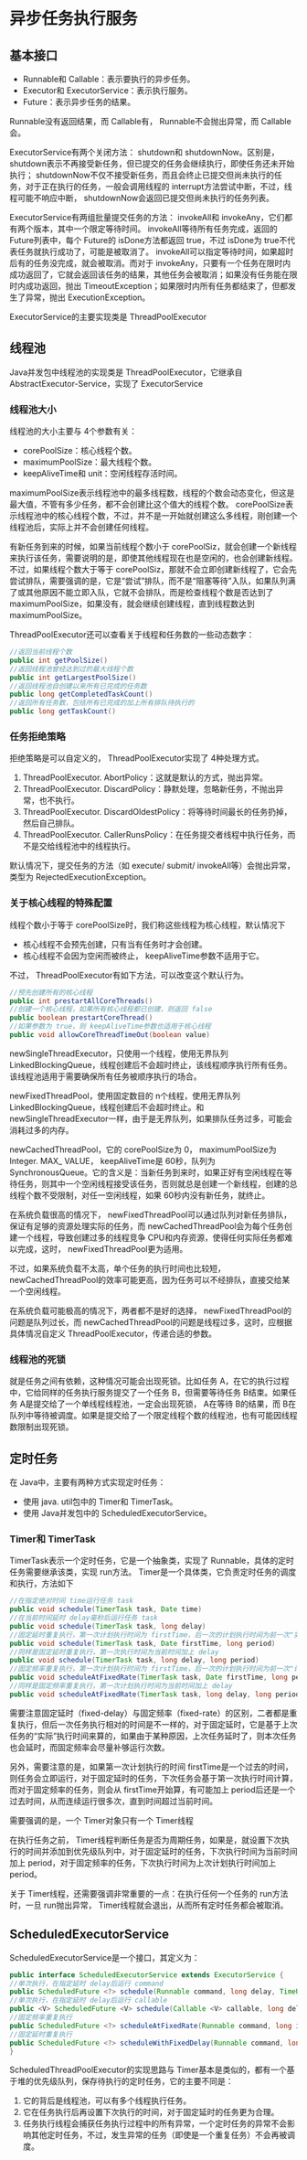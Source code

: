 # 异步任务执行服务
## 基本接口
* Runnable和 Callable：表示要执行的异步任务。
* Executor和 ExecutorService：表示执行服务。
* Future：表示异步任务的结果。

Runnable没有返回结果，而 Callable有， Runnable不会抛出异常，而 Callable会。

ExecutorService有两个关闭方法： shutdown和 shutdownNow。区别是， shutdown表示不再接受新任务，但已提交的任务会继续执行，即使任务还未开始执行； shutdownNow不仅不接受新任务，而且会终止已提交但尚未执行的任务，对于正在执行的任务，一般会调用线程的 interrupt方法尝试中断，不过，线程可能不响应中断， shutdownNow会返回已提交但尚未执行的任务列表。

ExecutorService有两组批量提交任务的方法： invokeAll和 invokeAny，它们都有两个版本，其中一个限定等待时间。 invokeAll等待所有任务完成，返回的 Future列表中，每个 Future的 isDone方法都返回 true，不过 isDone为 true不代表任务就执行成功了，可能是被取消了。 invokeAll可以指定等待时间，如果超时后有的任务没完成，就会被取消。而对于 invokeAny，只要有一个任务在限时内成功返回了，它就会返回该任务的结果，其他任务会被取消；如果没有任务能在限时内成功返回，抛出 TimeoutException；如果限时内所有任务都结束了，但都发生了异常，抛出 ExecutionException。

ExecutorService的主要实现类是 ThreadPoolExecutor

## 线程池
Java并发包中线程池的实现类是 ThreadPoolExecutor，它继承自 AbstractExecutor-Service，实现了 ExecutorService

### 线程池大小
线程池的大小主要与 4个参数有关： 
* corePoolSize：核心线程个数。
* maximumPoolSize：最大线程个数。
* keepAliveTime和 unit：空闲线程存活时间。

maximumPoolSize表示线程池中的最多线程数，线程的个数会动态变化，但这是最大值，不管有多少任务，都不会创建比这个值大的线程个数。 corePoolSize表示线程池中的核心线程个数，不过，并不是一开始就创建这么多线程，刚创建一个线程池后，实际上并不会创建任何线程。

有新任务到来的时候，如果当前线程个数小于 corePoolSiz，就会创建一个新线程来执行该任务，需要说明的是，即使其他线程现在也是空闲的，也会创建新线程。不过，如果线程个数大于等于 corePoolSiz，那就不会立即创建新线程了，它会先尝试排队，需要强调的是，它是“尝试”排队，而不是“阻塞等待”入队，如果队列满了或其他原因不能立即入队，它就不会排队，而是检查线程个数是否达到了 maximumPoolSize，如果没有，就会继续创建线程，直到线程数达到 maximumPoolSize。

ThreadPoolExecutor还可以查看关于线程和任务数的一些动态数字：

``` Java
//返回当前线程个数 
public int getPoolSize() 
//返回线程池曾经达到过的最大线程个数 
public int getLargestPoolSize() 
//返回线程池自创建以来所有已完成的任务数 
public long getCompletedTaskCount() 
//返回所有任务数，包括所有已完成的加上所有排队待执行的 
public long getTaskCount()
```

### 任务拒绝策略
拒绝策略是可以自定义的， ThreadPoolExecutor实现了 4种处理方式。 
1. ThreadPoolExecutor. AbortPolicy：这就是默认的方式，抛出异常。 
2. ThreadPoolExecutor. DiscardPolicy：静默处理，忽略新任务，不抛出异常，也不执行。
3. ThreadPoolExecutor. DiscardOldestPolicy：将等待时间最长的任务扔掉，然后自己排队。
4. ThreadPoolExecutor. CallerRunsPolicy：在任务提交者线程中执行任务，而不是交给线程池中的线程执行。

默认情况下，提交任务的方法（如 execute/ submit/ invokeAll等）会抛出异常，类型为 RejectedExecutionException。

### 关于核心线程的特殊配置
线程个数小于等于 corePoolSize时，我们称这些线程为核心线程，默认情况下
* 核心线程不会预先创建，只有当有任务时才会创建。
* 核心线程不会因为空闲而被终止， keepAliveTime参数不适用于它。

不过， ThreadPoolExecutor有如下方法，可以改变这个默认行为。

``` Java
//预先创建所有的核心线程 
public int prestartAllCoreThreads() 
//创建一个核心线程，如果所有核心线程都已创建，则返回 false 
public boolean prestartCoreThread() 
//如果参数为 true，则 keepAliveTime参数也适用于核心线程 
public void allowCoreThreadTimeOut(boolean value)
```

newSingleThreadExecutor，只使用一个线程，使用无界队列 LinkedBlockingQueue，线程创建后不会超时终止，该线程顺序执行所有任务。该线程池适用于需要确保所有任务被顺序执行的场合。

newFixedThreadPool，使用固定数目的 n个线程，使用无界队列 LinkedBlockingQueue，线程创建后不会超时终止。和 newSingleThreadExecutor一样，由于是无界队列，如果排队任务过多，可能会消耗过多的内存。

newCachedThreadPool，它的 corePoolSize为 0， maximumPoolSize为 Integer. MAX_ VALUE， keepAliveTime是 60秒，队列为 SynchronousQueue。它的含义是：当新任务到来时，如果正好有空闲线程在等待任务，则其中一个空闲线程接受该任务，否则就总是创建一个新线程，创建的总线程个数不受限制，对任一空闲线程，如果 60秒内没有新任务，就终止。

在系统负载很高的情况下， newFixedThreadPool可以通过队列对新任务排队，保证有足够的资源处理实际的任务，而 newCachedThreadPool会为每个任务创建一个线程，导致创建过多的线程竞争 CPU和内存资源，使得任何实际任务都难以完成，这时， newFixedThreadPool更为适用。

不过，如果系统负载不太高，单个任务的执行时间也比较短， newCachedThreadPool的效率可能更高，因为任务可以不经排队，直接交给某一个空闲线程。

在系统负载可能极高的情况下，两者都不是好的选择， newFixedThreadPool的问题是队列过长，而 newCachedThreadPool的问题是线程过多，这时，应根据具体情况自定义 ThreadPoolExecutor，传递合适的参数。

### 线程池的死锁
就是任务之间有依赖，这种情况可能会出现死锁。比如任务 A，在它的执行过程中，它给同样的任务执行服务提交了一个任务 B，但需要等待任务 B结束。如果任务 A是提交给了一个单线程线程池，一定会出现死锁， A在等待 B的结果，而 B在队列中等待被调度。如果是提交给了一个限定线程个数的线程池，也有可能因线程数限制出现死锁。

## 定时任务
在 Java中，主要有两种方式实现定时任务：
* 使用 java. util包中的 Timer和 TimerTask。
* 使用 Java并发包中的 ScheduledExecutorService。

### Timer和 TimerTask
TimerTask表示一个定时任务，它是一个抽象类，实现了 Runnable，具体的定时任务需要继承该类，实现 run方法。 Timer是一个具体类，它负责定时任务的调度和执行，方法如下

``` Java
//在指定绝对时间 time运行任务 task 
public void schedule(TimerTask task, Date time) 
//在当前时间延时 delay毫秒后运行任务 task 
public void schedule(TimerTask task, long delay) 
//固定延时重复执行，第一次计划执行时间为 firstTime，后一次的计划执行时间为前一次"实际"执行时间加上 period 
public void schedule(TimerTask task, Date firstTime, long period) 
//同样是固定延时重复执行，第一次执行时间为当前时间加上 delay 
public void schedule(TimerTask task, long delay, long period) 
//固定频率重复执行，第一次计划执行时间为 firstTime，后一次的计划执行时间为前一次"计划"执行时间加上 period 
public void scheduleAtFixedRate(TimerTask task, Date firstTime, long period) 
//同样是固定频率重复执行，第一次计划执行时间为当前时间加上 delay 
public void scheduleAtFixedRate(TimerTask task, long delay, long period)
```

需要注意固定延时（fixed-delay）与固定频率（fixed-rate）的区别，二者都是重复执行，但后一次任务执行相对的时间是不一样的，对于固定延时，它是基于上次任务的“实际”执行时间来算的，如果由于某种原因，上次任务延时了，则本次任务也会延时，而固定频率会尽量补够运行次数。

另外，需要注意的是，如果第一次计划执行的时间 firstTime是一个过去的时间，则任务会立即运行，对于固定延时的任务，下次任务会基于第一次执行时间计算，而对于固定频率的任务，则会从 firstTime开始算，有可能加上 period后还是一个过去时间，从而连续运行很多次，直到时间超过当前时间。

需要强调的是，一个 Timer对象只有一个 Timer线程

在执行任务之前， Timer线程判断任务是否为周期任务，如果是，就设置下次执行的时间并添加到优先级队列中，对于固定延时的任务，下次执行时间为当前时间加上 period，对于固定频率的任务，下次执行时间为上次计划执行时间加上 period。

关于 Timer线程，还需要强调非常重要的一点：在执行任何一个任务的 run方法时，一旦 run抛出异常， Timer线程就会退出，从而所有定时任务都会被取消。

## ScheduledExecutorService
ScheduledExecutorService是一个接口，其定义为：

``` Java
public interface ScheduledExecutorService extends ExecutorService { 
//单次执行，在指定延时 delay后运行 command 
public ScheduledFuture <?> schedule(Runnable command, long delay, TimeUnit unit); 
//单次执行，在指定延时 delay后运行 callable 
public <V> ScheduledFuture <V> schedule(Callable <V> callable, long delay, TimeUnit unit); 
//固定频率重复执行 
public ScheduledFuture <?> scheduleAtFixedRate(Runnable command, long initialDelay, long period, TimeUnit unit); 
//固定延时重复执行 
public ScheduledFuture <?> scheduleWithFixedDelay(Runnable command, long initialDelay, long delay, TimeUnit unit); 
}
```

ScheduledThreadPoolExecutor的实现思路与 Timer基本是类似的，都有一个基于堆的优先级队列，保存待执行的定时任务，它的主要不同是：
1. 它的背后是线程池，可以有多个线程执行任务。
2. 它在任务执行后再设置下次执行的时间，对于固定延时的任务更为合理。
3. 任务执行线程会捕获任务执行过程中的所有异常，一个定时任务的异常不会影响其他定时任务，不过，发生异常的任务（即使是一个重复任务）不会再被调度。
